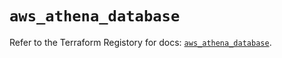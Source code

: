 # `aws_athena_database`

Refer to the Terraform Registory for docs: [`aws_athena_database`](https://registry.terraform.io/providers/hashicorp/aws/5.15.0/docs/resources/athena_database).
